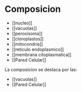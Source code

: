 # Composicion

- [[nucleo]]
- [[vacuolas]]
- [[peroxisoma]]
- [[cloroplastos]]
- [[mitocondria]]
- [[reticulo endoplasmico]]
- [[membrana citoplasmatica]]
- [[Pared Celular]]

La composicion se destaca por las:
- [[vacuolas]]
- [[Pared Celular]]